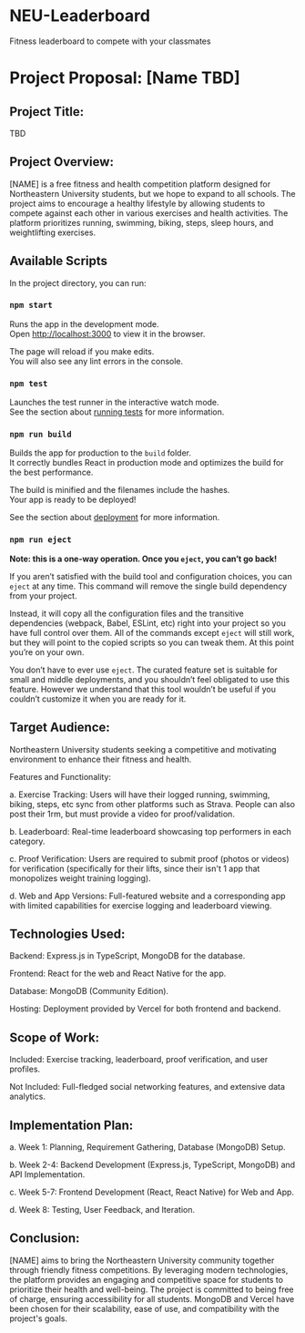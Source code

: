 # NEU-Leaderboard
Fitness leaderboard to compete with your classmates

# Project Proposal: [Name TBD]

## Project Title:

TBD

## Project Overview:

[NAME] is a free fitness and health competition platform designed for Northeastern University students, but we hope to expand to all schools. The project aims to encourage a healthy lifestyle by allowing students to compete against each other in various exercises and health activities. The platform prioritizes running, swimming, biking, steps, sleep hours, and weightlifting exercises.

## Available Scripts

In the project directory, you can run:

### `npm start`

Runs the app in the development mode.\
Open [http://localhost:3000](http://localhost:3000) to view it in the browser.

The page will reload if you make edits.\
You will also see any lint errors in the console.

### `npm test`

Launches the test runner in the interactive watch mode.\
See the section about [running tests](https://facebook.github.io/create-react-app/docs/running-tests) for more information.

### `npm run build`

Builds the app for production to the `build` folder.\
It correctly bundles React in production mode and optimizes the build for the best performance.

The build is minified and the filenames include the hashes.\
Your app is ready to be deployed!

See the section about [deployment](https://facebook.github.io/create-react-app/docs/deployment) for more information.

### `npm run eject`

**Note: this is a one-way operation. Once you `eject`, you can’t go back!**

If you aren’t satisfied with the build tool and configuration choices, you can `eject` at any time. This command will remove the single build dependency from your project.

Instead, it will copy all the configuration files and the transitive dependencies (webpack, Babel, ESLint, etc) right into your project so you have full control over them. All of the commands except `eject` will still work, but they will point to the copied scripts so you can tweak them. At this point you’re on your own.

You don’t have to ever use `eject`. The curated feature set is suitable for small and middle deployments, and you shouldn’t feel obligated to use this feature. However we understand that this tool wouldn’t be useful if you couldn’t customize it when you are ready for it.

## Target Audience:

Northeastern University students seeking a competitive and motivating environment to enhance their fitness and health.

Features and Functionality:

a. Exercise Tracking: Users will have their logged running, swimming, biking, steps, etc sync from other platforms such as Strava. People can also post their 1rm, but must provide a video for proof/validation.

b. Leaderboard: Real-time leaderboard showcasing top performers in each category. 

c. Proof Verification: Users are required to submit proof (photos or videos) for verification (specifically for their lifts, since their isn't 1 app that monopolizes weight training logging).

d. Web and App Versions: Full-featured website and a corresponding app with limited capabilities for exercise logging and leaderboard viewing.

## Technologies Used:

Backend: Express.js in TypeScript, MongoDB for the database.

Frontend: React for the web and React Native for the app.

Database: MongoDB (Community Edition).

Hosting: Deployment provided by Vercel for both frontend and backend.

## Scope of Work:

Included: Exercise tracking, leaderboard, proof verification, and user profiles.

Not Included: Full-fledged social networking features, and extensive data analytics.

## Implementation Plan:

a. Week 1: Planning, Requirement Gathering, Database (MongoDB) Setup.

b. Week 2-4: Backend Development (Express.js, TypeScript, MongoDB) and API Implementation.

c. Week 5-7: Frontend Development (React, React Native) for Web and App.

d. Week 8: Testing, User Feedback, and Iteration.

## Conclusion:

 [NAME] aims to bring the Northeastern University community together through friendly fitness competitions. By leveraging modern technologies, the platform provides an engaging and competitive space for students to prioritize their health and well-being. The project is committed to being free of charge, ensuring accessibility for all students. MongoDB and Vercel have been chosen for their scalability, ease of use, and compatibility with the project's goals.
